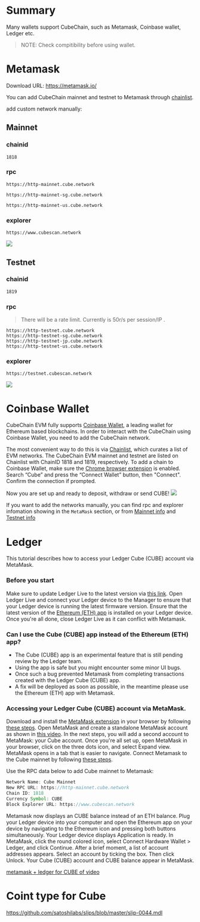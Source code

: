 # Summary

Many wallets support CubeChain, such as Metamask, Coinbase wallet, Ledger etc.

> NOTE: Check compitibility before using wallet.

# Metamask

Download URL: https://metamask.io/

You can add CubeChain mainnet and testnet to Metamask through [chainlist](https://chainlist.org/).

add custom network manually:

## Mainnet

### chainid
```
1818
```
### rpc

```
https://http-mainnet.cube.network

https://http-mainnet-sg.cube.network 

https://http-mainnet-us.cube.network
```

### explorer
```
https://www.cubescan.network
```

![](./images/metamask-mainnet-add-network-new2.jpg)

## Testnet

### chainid
```
1819
```
### rpc
> There will be a rate limit. Currently is 50r/s per session/IP .

```
https://http-testnet.cube.network
https://http-testnet-sg.cube.network
https://http-testnet-jp.cube.network
https://http-testnet-us.cube.network
```
### explorer
```
https://testnet.cubescan.network
```

![](./images/metamask-testnet-add-network-new.jpg)


# Coinbase Wallet

CubeChain EVM fully supports [Coinbase Wallet](https://www.coinbase.com/wallet), a leading wallet for Ethereum based blockchains. In order to interact with the CubeChain using Coinbase Wallet, you need to add the CubeChain network.

The most convenient way to do this is via [Chainlist](https://chainlist.org/), which curates a list of EVM networks. The CubeChain EVM mainnet and testnet are listed on Chainlist with ChainID 1818 and 1819, respectively. To add a chain to Coinbase Wallet, make sure the [Chrome browser extension](https://www.coinbase.com/wallet/getting-started-extension) is enabled. Search “Cube” and press the “Connect Wallet” button, then "Connect". Confirm the connection if prompted. 

Now you are set up and ready to deposit, withdraw or send CUBE!
![](./images/coinbasewallet.png)

If you want to add the networks manually, you can find rpc and explorer infomation showing in the `MetaMask` section, or from [Mainnet info](mainnet.md) and [Testnet info](testnet.md)

# Ledger

This tutorial describes how to access your Ledger Cube (CUBE) account via MetaMask.

### Before you start

Make sure to update Ledger Live to the latest version via [this link][link].
Open Ledger Live and connect your Ledger device to the Manager to ensure that your Ledger device is running the latest firmware version.
Ensure that the latest version of the [Ethereum (ETH) app][app] is installed on your Ledger device.
Once you're all done, close Ledger Live as it can conflict with Metamask.

 [link]:https://www.ledger.com/ledger-live/download
 [app]:https://support.ledger.com/hc/en-us/articles/360009576554-Ethereum-ETH-?docs=true

### Can I use the Cube (CUBE) app instead of the Ethereum (ETH) app?

* The Cube (CUBE) app is an experimental feature that is still pending review by the Ledger team.
* Using the app is safe but you might encounter some minor UI bugs.
* Once such a bug prevented Metamask from completing transactions created with the Ledger Cube (CUBE) app.
* A fix will be deployed as soon as possible, in the meantime please use the Ethereum (ETH) app with Metamask.

### Accessing your Ledger Cube (CUBE) account via MetaMask.
Download and install the [MetaMask extension][mask] in your browser by following [these steps][steps].
Open MetaMask and create a standalone MetaMask account as shown in [this video][video].
 In the next steps, you will add a second account to MetaMask: your Cube account.
Once you're all set up, open MetaMask in your browser, click on the three dots icon, and select Expand view.
MetaMask opens in a tab that is easier to navigate.
Connect Metamask to the Cube mainnet by following [these steps][these_steps].

Use the RPC data below to add Cube mainnet to Metamask:
```javascript
Network Name: Cube Mainnet
New RPC URL: https://http-mainnet.cube.network
Chain ID: 1818
Currency Symbol: CUBE
Block Explorer URL: https://www.cubescan.network
```

 [mask]:https://metamask.io/download/
 [steps]:https://metamask.zendesk.com/hc/en-us/articles/360015489531-Getting-started-with-MetaMask
 [video]:https://www.youtube.com/watch?t=32&v=Af_lQ1zUnoM&feature=youtu.be
 [these_steps]:https://docs.cube.network/#/

Metamask now displays an CUBE balance instead of an ETH balance.
Plug your Ledger device into your computer and open the Ethereum app on your device by navigating to the Ethereum icon and pressing both buttons simultaneously.
Your Ledger device displays Application is ready.
In MetaMask, click the round colored icon, select Connect Hardware Wallet > Ledger, and click Continue.
After a brief moment, a list of account addresses appears.
Select an account by ticking the box. Then click Unlock.
Your Cube (CUBE) account and CUBE balance appear in MetaMask.

[metamask + ledger for CUBE of video][cube]

 [cube]:https://www.youtube.com/watch?v=jt7uReKce3E

# Coint type for Cube

https://github.com/satoshilabs/slips/blob/master/slip-0044.mdI
